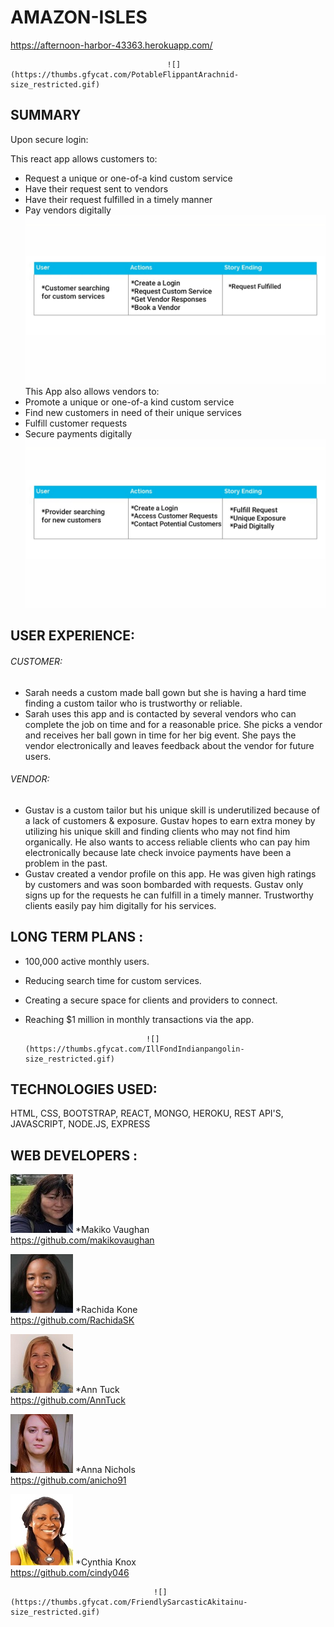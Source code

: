  # AMAZON-ISLES
 https://afternoon-harbor-43363.herokuapp.com/
 
 
                                       ![](https://thumbs.gfycat.com/PotableFlippantArachnid-size_restricted.gif)
 
## SUMMARY 
Upon secure login: 

This react app allows customers to: 
* Request a unique or one-of-a kind custom service
* Have their request sent to vendors 
* Have their request fulfilled in a timely manner 
* Pay vendors digitally   
![user](Readme/readme-customer.jpg "Customer Actions")
This App also allows vendors to: 
* Promote a unique or one-of-a kind custom service
* Find new customers in need of their unique services
* Fulfill customer requests 
* Secure payments digitally
![vendor](Readme/readme-vendor.jpg "Vendor Actions")
## USER EXPERIENCE: 

###### CUSTOMER:  
* Sarah needs a custom made ball gown but she is having a hard time finding a custom tailor 
who is trustworthy or reliable. 
* Sarah uses this app and is contacted by several vendors who can complete 
the job on time and for a reasonable price. She picks a vendor and receives her ball gown in time for her big event.  She pays the vendor electronically and leaves feedback about the vendor for future users. 

###### VENDOR: 
* Gustav is a custom tailor but his unique skill is underutilized because of a lack of customers & exposure. 
Gustav hopes to earn extra money by utilizing his unique skill and finding clients who may not find him organically. 
He also wants to access reliable clients who can pay him electronically because late check invoice payments have been a problem in the past. 
* Gustav created a vendor profile on this app. He was given high ratings by customers and 
was soon bombarded with requests. Gustav only signs up for the requests he can fulfill in a timely manner. Trustworthy clients easily pay him digitally for his services. 


## LONG TERM PLANS : 
* 100,000 active monthly users.
* Reducing search time for custom services.
* Creating a secure space for clients and providers to connect. 
* Reaching $1 million in monthly transactions via the app.

                                 ![](https://thumbs.gfycat.com/IllFondIndianpangolin-size_restricted.gif)

## TECHNOLOGIES USED: 
HTML, CSS, BOOTSTRAP, REACT, MONGO, HEROKU, REST API'S, JAVASCRIPT, NODE.JS, EXPRESS 

## WEB DEVELOPERS : 

![Makiko](Readme/makiko.jpg "Makiko Vaughan") 
*Makiko Vaughan     
https://github.com/makikovaughan 

![Rachida](Readme/rachida.jpg "Rachida Kone") 
*Rachida Kone   
https://github.com/RachidaSK

![Ann](Readme/ann.jpg "Ann Tuck") 
*Ann Tuck       
https://github.com/AnnTuck	

![Anna](Readme/anna.jpg "Anna Nichols") 
*Anna Nichols   
https://github.com/anicho91

![Cynthia](Readme/cynthia.jpg "Cynthia Knox") 
*Cynthia Knox   
https://github.com/cindy046





                                    ![](https://thumbs.gfycat.com/FriendlySarcasticAkitainu-size_restricted.gif)





